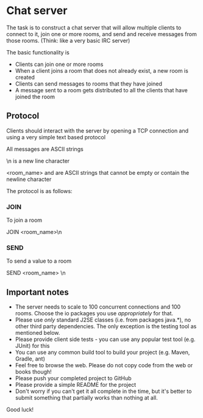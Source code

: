 # Chat server

The task is to construct a chat server that will allow multiple clients to connect to it, join one or more rooms, and send and receive messages from those rooms. (Think: like a very basic IRC server)

The basic functionality is

* Clients can join one or more rooms
* When a client joins a room that does not already exist, a new room is created
* Clients can send messages to rooms that they have joined
* A message sent to a room gets distributed to all the clients that have joined the room

## Protocol

Clients should interact with the server by opening a TCP connection and using a very simple text based protocol

All messages are ASCII strings

\n is a new line character

<room_name> and <message> are ASCII strings that cannot be empty or contain the newline character

The protocol is as follows:

### JOIN

To join a room

JOIN <room_name>\n

### SEND

To send a value to a room

SEND <room_name> <message>\n

## Important notes

* The server needs to scale to 100 concurrent connections and 100 rooms. Choose the io packages you use *appropriately* for that.
* Please use *only* standard J2SE classes (i.e. from packages java.*), no other third party dependencies. The only exception is the testing tool as mentioned below.
* Please provide client side tests - you can use any popular test tool (e.g. JUnit) for this
* You can use any common build tool to build your project (e.g. Maven, Gradle, ant)
* Feel free to browse the web. Please do not copy code from the web or books though!
* Please push your completed project to GitHub
* Please provide a simple README for the project
* Don't worry if you can't get it all complete in the time, but it's better to submit something that partially works than nothing at all.

Good luck!

